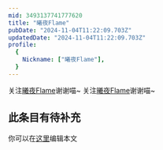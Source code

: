 ```yaml
---
mid: 3493137741777620
title: "曦夜Flame"
pubDate: "2024-11-04T11:22:09.703Z"
updatedDate: "2024-11-04T11:22:09.703Z"
profile:
  {
    Nickname: ["曦夜Flame"],
  }
---
```


关注[曦夜Flame](https://space.bilibili.com/3493137741777620)谢谢喵~ 关注[曦夜Flame](https://space.bilibili.com/3493137741777620)谢谢喵~

## 此条目有待补充
你可以在[这里](https://github.com/Yuhanawa/VTuber.ICU/edit/master/src/content/v/曦夜Flame/index.md)编辑本文
